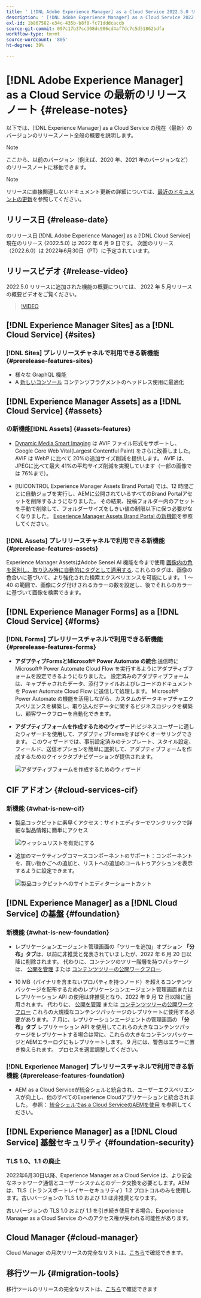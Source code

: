 ```yaml
---
title: ' [!DNL Adobe Experience Manager] as a Cloud Service 2022.5.0 リリースのリリースノート。'
description: ' [!DNL Adobe Experience Manager] as a Cloud Service 2022.5.0 リリースのリリースノート。'
exl-id: 1b867582-e34c-435b-b8f8-fc71dddcaccb
source-git-commit: 097c17b37cc308dc906cd4af7dc7c5d51862bdfa
workflow-type: tm+mt
source-wordcount: '805'
ht-degree: 39%

---
```


# [!DNL Adobe Experience Manager] as a Cloud Service の最新のリリースノート {#release-notes}

以下では、[!DNL Experience Manager] as a Cloud Service の現在（最新）のバージョンのリリースノート全般の概要を説明します。

>[!NOTE]
>
>ここから、以前のバージョン（例えば、2020 年、2021 年のバージョンなど）のリリースノートに移動できます。

>[!NOTE]
>
>リリースに直接関連しないドキュメント更新の詳細については、[最近のドキュメントの更新](https://experienceleague.adobe.com/docs/experience-manager-release-information/aem-release-updates/doc-updates/documentation-updates.html?lang=ja)を参照してください。

## リリース日 {#release-date}

のリリース日 [!DNL Adobe Experience Manager] as a [!DNL Cloud Service] 現在のリリース (2022.5.0) は 2022 年 6 月 9 日です。
次回のリリース（2022.6.0）は 2022年6月30日（PT）に予定されています。

## リリースビデオ {#release-video}

2022.5.0 リリースに追加された機能の概要については、 2022 年 5 月リリースの概要ビデオをご覧ください。

>[!VIDEO](https://video.tv.adobe.com/v/343321/?quality=12)

## [!DNL Experience Manager Sites] as a [!DNL Cloud Service] {#sites}

### [!DNL Sites] プレリリースチャネルで利用できる新機能 {#prerelease-features-sites}

* 様々な GraphQL 機能
* A [新しいコンソール](/help/sites-cloud/administering/content-fragments/content-fragments-console.md) コンテンツフラグメントのヘッドレス使用に最適化

## [!DNL Experience Manager Assets] as a [!DNL Cloud Service] {#assets}

### の新機能[!DNL Assets] {#assets-features}

* [Dynamic Media Smart Imaging](https://medium.com/adobetech/one-solution-fits-all-smart-imaging-with-aem-dynamic-media-be690b62df9f) は AVIF ファイル形式をサポートし、Google Core Web Vital(Largest Contentful Paint) をさらに改善しました。AVIF は WebP に比べて 20%の追加サイズ削減を提供します。 AVIF は、JPEGに比べて最大 41%の平均サイズ削減を実現しています（一部の画像では 76%まで）。

* [!UICONTROL Experience Manager Assets Brand Portal] では、12 時間ごとに自動ジョブを実行し、AEMに公開されているすべてのBrand Portalアセットを削除するようになりました。 その結果、投稿フォルダー内のアセットを手動で削除して、フォルダーサイズをしきい値の制限以下に保つ必要がなくなりました。 [Experience Manager Assets Brand Portal の新機能](https://experienceleague.adobe.com/docs/experience-manager-brand-portal/using/introduction/whats-new.html?lang=ja)を参照してください。

### [!DNL Assets] プレリリースチャネルで利用できる新機能 {#prerelease-features-assets}

Experience Manager AssetsはAdobe Sensei AI 機能を今まで使用 [画像内の色を区別し、取り込み時に自動的にタグとして適用する](/help/assets/color-tag-images.md). これらのタグは、画像の色合いに基づいて、より強化された検索エクスペリエンスを可能にします。 1 ～ 40 の範囲で、画像にタグ付けされるカラーの数を設定し、後でそれらのカラーに基づいて画像を検索できます。


## [!DNL Experience Manager Forms] as a [!DNL Cloud Service] {#forms}

### [!DNL Forms] プレリリースチャネルで利用できる新機能 {#prerelease-features-forms}

* **アダプティブFormsとMicrosoft® Power Automate の統合**:送信時にMicrosoft® Power Automate Cloud Flow を実行するようにアダプティブフォームを設定できるようになりました。 設定済みのアダプティブフォームは、キャプチャされたデータ、添付ファイルおよびレコードのドキュメントを Power Automate Cloud Flow に送信して処理します。 Microsoft® Power Automate の機能を活用しながら、カスタムのデータキャプチャエクスペリエンスを構築し、取り込んだデータに関するビジネスロジックを構築し、顧客ワークフローを自動化できます。

* **アダプティブフォームを作成するためのウィザード**:ビジネスユーザーに適したウィザードを使用して、アダプティブFormsをすばやくオーサリングできます。 このウィザードでは、事前設定済みのテンプレート、スタイル設定、フィールド、送信オプションを簡単に選択して、アダプティブフォームを作成するためのクイックタブナビゲーションが提供されます。

   ![アダプティブフォームを作成するためのウィザード](/help/release-notes/assets/wizard.png)

## CIF アドオン {#cloud-services-cif}

### 新機能 {#what-is-new-cif}

* 製品コックピットに素早くアクセス：サイトエディターでワンクリックで詳細な製品情報に簡単にアクセス

   ![ウィッシュリストを有効にする](/help/assets/CIF/enable-wishlist.png)

* 追加のマーケティングコマースコンポーネントのサポート：コンポーネントを、買い物かごへの追加と、リストへの追加のコールトゥアクションを表示するように設定できます。

   ![製品コックピットへのサイトエディターショートカット](/help/assets/CIF/sites-editor-shortcut-to-cockpit.png)


## [!DNL Experience Manager] as a [!DNL Cloud Service] の基盤 {#foundation}

### 新機能 {#what-is-new-foundation}

* レプリケーションエージェント管理画面の「ツリーを追加」オプション **「分布」タブ**&#x200B;は、以前に非推奨と発表されていましたが、2022 年 6 月 20 日以降に削除されます。 代わりに、コンテンツのツリー階層を持つパッケージは、 [公開を管理](/help/operations/replication.md#manage-publication) または [コンテンツツリーの公開ワークフロー](/help/operations/replication.md#publish-content-tree-workflow).

* 10 MB（バイナリを含まないプロパティを持つノード）を超えるコンテンツパッケージを配布するためのレプリケーションエージェント管理画面またはレプリケーション API の使用は非推奨となり、2022 年 9 月 12 日以降に適用されます。 代わりに、 [公開を管理](/help/operations/replication.md#manage-publication) または [コンテンツツリーの公開ワークフロー](/help/operations/replication.md#publish-content-tree-workflow) これらの大規模なコンテンツパッケージのレプリケートに使用する必要があります。 7 月に、レプリケーションエージェントの管理画面の **「分布」タブ** レプリケーション API を使用してこれらの大きなコンテンツパッケージをレプリケートする場合は常に、これらの大きなコンテンツパッケージとAEMエラーログにもレプリケートします。 9 月には、警告はエラーに置き換えられます。 プロセスを適宜調整してください。

### [!DNL Experience Manager] プレリリースチャネルで利用できる新機能 {#prerelease-features-foundation}

* AEM as a Cloud Serviceが統合シェルと統合され、ユーザーエクスペリエンスが向上し、他のすべてのExperience Cloudアプリケーションと統合されました。 参照： [統合シェルでas a Cloud ServiceのAEMを使用](/help/overview/aem-cloud-service-on-unified-shell.md) を参照してください。

## [!DNL Experience Manager] as a [!DNL Cloud Service] 基盤セキュリティ {#foundation-security}

### TLS 1.0、1.1 の廃止

2022年6月30日以降、Experience Manager as a Cloud Service は、より安全なネットワーク通信とユーザーシステムとのデータ交換を必要とします。AEM は、TLS（トランスポートレイヤーセキュリティ）1.2 プロトコルのみを使用します。古いバージョンの TLS 1.0 および 1.1 は非推奨となります。

古いバージョンの TLS 1.0 および 1.1 を引き続き使用する場合、Experience Manager as a Cloud Service のへのアクセス権が失われる可能性があります。

## Cloud Manager {#cloud-manager}

Cloud Manager の月次リリースの完全なリストは、[こちら](/help/implementing/cloud-manager/release-notes-cloud-manager/release-notes-cm-current.md)で確認できます。

## 移行ツール {#migration-tools}

移行ツールのリリースの完全なリストは、[こちら](/help/journey-migration/release-notes/release-notes-migration-tools-current.md)で確認できます
